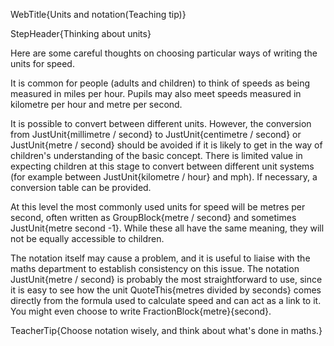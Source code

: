 WebTitle{Units and notation(Teaching tip)}

StepHeader{Thinking about units}

Here are some careful thoughts on choosing particular ways of writing the units for speed.

It is common for people (adults and children) to think of speeds as being measured in miles per hour. Pupils may also meet speeds measured in kilometre per hour and metre per second.

It is possible to convert between different units. However, the conversion from JustUnit{millimetre / second} to JustUnit{centimetre / second} or JustUnit{metre / second} should be avoided if it is likely to get in the way of children&apos;s understanding of the basic concept. There is limited value in expecting children at this stage to convert between different unit systems (for example between JustUnit{kilometre / hour} and mph). If necessary, a conversion table can be provided.

At this level the most commonly used units for speed will be metres per second, often written as GroupBlock{metre / second} and sometimes JustUnit{metre second -1}. While these all have the same meaning, they will not be equally accessible to children.

The notation itself may cause a problem, and it is useful to liaise with the maths department to establish consistency on this issue. The notation JustUnit{metre / second} is probably the most straightforward to use, since it is easy to see how the unit QuoteThis{metres divided by seconds} comes directly from the formula used to calculate speed and can act as a link to it. You might even choose to write FractionBlock{metre}{second}.

TeacherTip{Choose notation wisely, and think about what&apos;s done in maths.}

